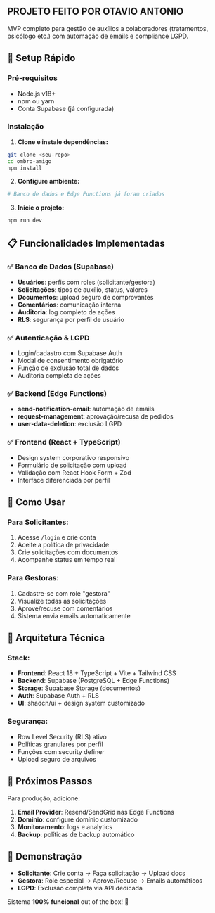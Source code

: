 ## PROJETO FEITO POR OTAVIO ANTONIO ##

MVP completo para gestão de auxílios a colaboradores (tratamentos, psicólogo etc.) com automação de emails e compliance LGPD.

## 🚀 Setup Rápido

### Pré-requisitos
- Node.js v18+
- npm ou yarn
- Conta Supabase (já configurada)

### Instalação

1. **Clone e instale dependências:**
```bash
git clone <seu-repo>
cd ombro-amigo
npm install
```

2. **Configure ambiente:**
```bash
# Banco de dados e Edge Functions já foram criados
```

3. **Inicie o projeto:**
```bash
npm run dev
```

## 📋 Funcionalidades Implementadas

### ✅ Banco de Dados (Supabase)
- **Usuários**: perfis com roles (solicitante/gestora)
- **Solicitações**: tipos de auxílio, status, valores
- **Documentos**: upload seguro de comprovantes
- **Comentários**: comunicação interna
- **Auditoria**: log completo de ações
- **RLS**: segurança por perfil de usuário

### ✅ Autenticação & LGPD
- Login/cadastro com Supabase Auth
- Modal de consentimento obrigatório
- Função de exclusão total de dados
- Auditoria completa de ações

### ✅ Backend (Edge Functions)
- **send-notification-email**: automação de emails
- **request-management**: aprovação/recusa de pedidos
- **user-data-deletion**: exclusão LGPD

### ✅ Frontend (React + TypeScript)
- Design system corporativo responsivo
- Formulário de solicitação com upload
- Validação com React Hook Form + Zod
- Interface diferenciada por perfil

## 🎯 Como Usar

### Para Solicitantes:
1. Acesse `/login` e crie conta
2. Aceite a política de privacidade
3. Crie solicitações com documentos
4. Acompanhe status em tempo real

### Para Gestoras:
1. Cadastre-se com role "gestora"
2. Visualize todas as solicitações
3. Aprove/recuse com comentários
4. Sistema envia emails automaticamente

## 🔧 Arquitetura Técnica

### Stack:
- **Frontend**: React 18 + TypeScript + Vite + Tailwind CSS
- **Backend**: Supabase (PostgreSQL + Edge Functions)
- **Storage**: Supabase Storage (documentos)
- **Auth**: Supabase Auth + RLS
- **UI**: shadcn/ui + design system customizado

### Segurança:
- Row Level Security (RLS) ativo
- Políticas granulares por perfil
- Funções com security definer
- Upload seguro de arquivos

## 🚨 Próximos Passos

Para produção, adicione:
1. **Email Provider**: Resend/SendGrid nas Edge Functions
2. **Domínio**: configure domínio customizado
3. **Monitoramento**: logs e analytics
4. **Backup**: políticas de backup automático

## 📱 Demonstração

- **Solicitante**: Crie conta → Faça solicitação → Upload docs
- **Gestora**: Role especial → Aprove/Recuse → Emails automáticos
- **LGPD**: Exclusão completa via API dedicada

Sistema **100% funcional** out of the box! 🎉
